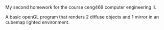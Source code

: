 My second homework for the course ceng469 computer engineering II.

A basic openGL program that renders 2 diffuse objects and 1 mirror in an cubemap lighted environment.
